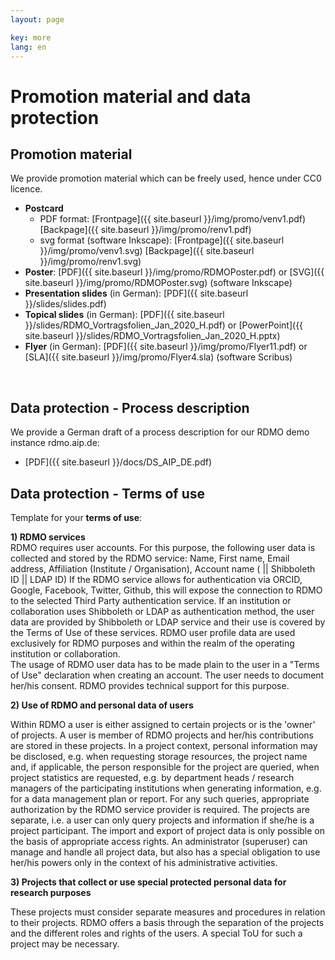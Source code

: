 ```yaml
---
layout: page

key: more
lang: en
---
```


# Promotion material and data protection

## Promotion material

We provide promotion material which can be freely used, hence under CC0 licence.

* **Postcard** 
     - PDF format: [Frontpage]({{ site.baseurl }}/img/promo/venv1.pdf) [Backpage]({{ site.baseurl }}/img/promo/renv1.pdf)
     - svg format (software Inkscape): [Frontpage]({{ site.baseurl }}/img/promo/venv1.svg) [Backpage]({{ site.baseurl }}/img/promo/renv1.svg)
* **Poster**: [PDF]({{ site.baseurl }}/img/promo/RDMOPoster.pdf) or [SVG]({{ site.baseurl }}/img/promo/RDMOPoster.svg) (software Inkscape)
* **Presentation slides** (in German): [PDF]({{ site.baseurl }}/slides/slides.pdf)
* **Topical slides** (in German): [PDF]({{ site.baseurl }}/slides/RDMO_Vortragsfolien_Jan_2020_H.pdf) or [PowerPoint]({{ site.baseurl }}/slides/RDMO_Vortragsfolien_Jan_2020_H.pptx)
* **Flyer** (in German): [PDF]({{ site.baseurl }}/img/promo/Flyer11.pdf) or [SLA]({{ site.baseurl }}/img/promo/Flyer4.sla) (software Scribus)

<br/>

## Data protection - Process description

We provide a German draft of a process description for our RDMO demo instance rdmo.aip.de:
* [PDF]({{ site.baseurl }}/docs/DS_AIP_DE.pdf)


## Data protection - Terms of use

Template for your **terms of use**:

<b>1) RDMO services</b><br/> 
RDMO requires user accounts. For this purpose, the following user data is collected and stored by the RDMO service:
Name, First name, Email address, Affiliation (Institute / Organisation), Account name ( || Shibboleth ID || LDAP ID)
If the RDMO service allows for authentication via ORCID, Google, Facebook, Twitter, Github, this will expose the connection to RDMO to the selected Third Party authentication service.
If an institution or collaboration uses Shibboleth or LDAP as authentication method, the user data are provided by Shibboleth or LDAP service and their use is covered by the Terms of Use of these services. 
RDMO user profile data are used exclusively for RDMO purposes and within the realm of the operating institution or collaboration.   
The usage of RDMO user data has to be made plain to the user in a "Terms of Use" declaration when creating an account. The user needs to document her/his consent. RDMO provides technical support for this purpose.


<b>2) Use of RDMO and personal data of users</b><br/>

Within RDMO a user is either assigned to certain projects or is the 'owner' of projects. A user is member of RDMO projects and her/his contributions are stored in these projects. In a project context, personal information may be disclosed, e.g. 
when requesting storage resources, the project name and, if applicable, the person responsible for the project are queried,
when project statistics are requested, e.g. by department heads / research managers of the participating institutions
when generating information, e.g. for a data management plan or report.
For  any such queries, appropriate authorization by the RDMO service provider is required.
The projects are separate, i.e. a user can only query projects and information if she/he is a project participant.
The import and export of project data is only possible on the basis of appropriate access rights. 
An administrator (superuser) can manage and handle all project data, but also has a special obligation to use her/his powers only in the context of his administrative activities.
 
<b>3) Projects that collect or use special protected personal data for research purposes</b><br/>

These projects must consider separate measures and procedures in relation to their projects. RDMO offers a basis through the separation of the projects and the  different roles and rights of the users. A special ToU for such a project may be necessary.  
